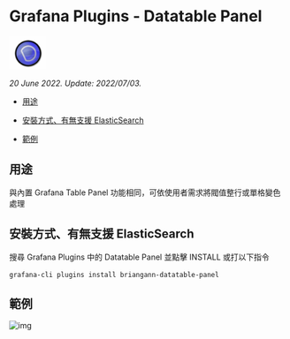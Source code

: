 # Grafana Plugins - Datatable Panel

![img](Datatable_Panel_icon.png)

*20 June 2022. Update: 2022/07/03.*

* [用途](#use)

* [安裝方式、有無支援 ElasticSearch](#install)

* [範例](#example)

<h2 id="use">用途</h2>

與內置 Grafana Table Panel 功能相同，可依使用者需求將閥值整行或單格變色處理

<h2 id="install">安裝方式、有無支援 ElasticSearch</h2>

搜尋 Grafana Plugins 中的 Datatable Panel 並點擊 INSTALL 或打以下指令

    grafana-cli plugins install briangann-datatable-panel

<h2 id="example">範例</h2>

![img](AJAX.png)

